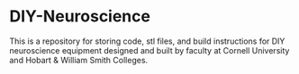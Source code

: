# DIY-Neuroscience
This is a repository for storing code, stl files, and build instructions for DIY neuroscience equipment designed and built by faculty at Cornell University and Hobart &amp; William Smith Colleges.
